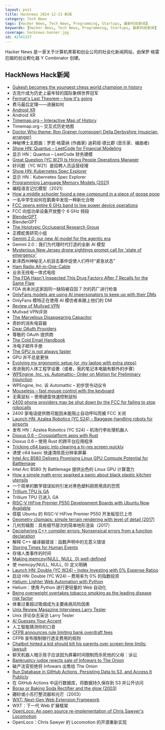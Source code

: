 ```yaml
---
layout: post
title: Hacknews 2024-12-13 新闻
category: Tech News
tags: [Hacker News, Tech News, Programming, Startups, 最新科技新闻]
keywords: [Hacker News, Tech News, Programming, Startups, 最新科技新闻]
coverage: hacknews-banner.jpg
id: 42341337
---
```


Hacker News 是一家关于计算机黑客和创业公司的社会化新闻网站，由保罗·格雷厄姆的创业孵化器 Y Combinator 创建。

## HackNews Hack新闻

- [Gukesh becomes the youngest chess world champion in history](https://lichess.org/@/Lichess/blog/wcc-2024-round-14-gukesh-becomes-the-youngest-world-champion-in-history/cDggdNZw)
- 古克什成为历史上最年轻的国际象棋世界冠军
- [Fermat's Last Theorem – how it's going](https://xenaproject.wordpress.com/2024/12/11/fermats-last-theorem-how-its-going/)
- 费马最后定理——进展如何
- [Android XR](https://blog.google/products/android/android-xr/)
- Android XR
- [Timemap.org – Interactive Map of History](https://www.oldmapsonline.org/en/history/regions)
- Timemap.org – 交互式历史地图
- [Doctor Who theme: Ron Grainer (composer) Delia Derbyshire (musician, arranger)](https://www.nfsa.gov.au/collection/curated/asset/102424-doctor-who-theme-ron-grainer-composer-and-delia-derbyshire-musician)
- 神秘博士主题曲：罗恩·格雷纳 (作曲家) 迪莉娅·德比郡 (音乐家、编曲者)
- [Show HN: Quantus – LeetCode for Financial Modeling](https://quantus.finance/)
- 显示 HN：Quantus – LeetCode 财务建模
- [Great Question (YC W21) Is Hiring People Operations Manager](https://www.ycombinator.com/companies/great-question/jobs/QnZ7Jyj-great-question-w21-is-hiring-people-operations-manager-to-democratize-ux-research-at-scale)
- 好问题（YC W21）是招聘人员运营经理
- [Show HN: Kubernetes Spec Explorer](https://kubespec.dev/)
- 显示 HN：Kubernetes Spec Explorer
- [Programming Language Memory Models (2021)](https://research.swtch.com/plmm)
- 编程语言记忆模型（2021）
- [How a middle schooler found a new compound in a piece of goose poop](https://phys.org/news/2024-12-middle-schooler-compound-piece-goose.html)
- 一名中学生如何在鹅粪中发现一种新化合物
- [FCC opens entire 6 GHz band to low power device operations](https://docs.fcc.gov/public/attachments/DOC-408129A1.txt)
- FCC 向低功率设备开放整个 6 GHz 频段
- [BlenderGPT](https://www.blendergpt.org/)
- BlenderGPT
- [The Holotypic Occlupanid Research Group](https://www.horg.com/)
- 正模蛇类研究小组
- [Gemini 2.0: our new AI model for the agentic era](https://blog.google/technology/google-deepmind/google-gemini-ai-update-december-2024/)
- Gemini 2.0：我们为代理时代打造的全新 AI 模型
- [Mysterious New Jersey drone sightings prompt call for 'state of emergency'](https://www.theguardian.com/us-news/2024/dec/11/new-jersey-drone-sightings-state-of-emergency)
- 新泽西州神秘无人机目击事件促使人们呼吁“紧急状态”
- [Ham Radio All-in-One-Cable](https://github.com/skuep/AIOC)
- 业余无线电一体式电缆
- [The FDA Hasn't Inspected This Drug Factory After 7 Recalls for the Same Flaw](https://www.propublica.org/article/glenmark-pharmaceuticals-recalls-fda-oversight)
- FDA 尚未对这家因同一缺陷被召回 7 次的药厂进行检查
- [OnlyFans models are using AI impersonators to keep up with their DMs](https://www.wired.com/story/onlyfans-models-are-using-ai-impersonators-to-keep-up-with-their-dms/)
- OnlyFans 模特正在使用 AI 模仿者来跟上他们的 DM
- [Review of Mullvad VPN](https://x41-dsec.de/news/2024/12/11/mullvad/)
- Mullvad VPN评测
- [The Marvelous Disappearing Capacitor](https://lcamtuf.substack.com/p/the-marvelous-disappearing-capacitor)
- 奇妙的消失电容器
- [Dear OAuth Providers](https://pilcrowonpaper.com/blog/dear-oauth-providers/)
- 尊敬的 OAuth 提供商
- [The Cold Email Handbook](https://www.za-zu.com/blog/playbook)
- 冷电子邮件手册
- [The GPU is not always faster](https://cowfreedom.de/#dot_product/introduction/)
- GPU 并不总是更快
- [Evolving my ergonomic setup (or, my laptop with extra steps)](https://www.ntietz.com/blog/evolving-ergo-setup/)
- 改进我的人体工程学设置（或者，我的笔记本电脑有额外的步骤）
- [WPEngine, Inc. vs. Automattic– Order on Motion for Preliminary Injunction](https://www.courtlistener.com/docket/69221176/64/wpengine-inc-v-automattic-inc/)
- WPEngine, Inc. 诉 Automattic – 初步禁令动议令
- [Mouseless – fast mouse control with the keyboard](https://mouseless.click/)
- 无需鼠标 – 使用键盘快速控制鼠标
- [2400 phone providers may be shut down by the FCC for failing to stop robocalls](https://docs.fcc.gov/public/attachments/DOC-408083A1.txt)
- 2400 家电话提供商可能因未能阻止自动呼叫而被 FCC 关闭
- [Launch HN: Azalea Robotics (YC S24) – Baggage-handling robots for airports]()
- 发布 HN：Azalea Robotics (YC S24) – 机场行李处理机器人
- [Dioxus 0.6 – Crossplatform apps with Rust](https://dioxuslabs.com/blog/release-060/)
- Dioxus 0.6 – 使用 Rust 的跨平台应用程序
- [Tricking c64 basic into clearing a hi-res screen quickly](https://retro64.altervista.org/blog/hi-res-bitmap-graphics-with-commodore-64-basic-2-0-fast-screen-clearing-routine/)
- 诱使 c64 basic 快速清除高分辨率屏幕
- [Intel Arc B580 Delivers Promising Linux GPU Compute Potential for Battlemage](https://www.phoronix.com/review/intel-arc-b580-gpu-compute)
- Intel Arc B580 为 Battlemage 提供出色的 Linux GPU 计算潜力
- [How a simple math error sparked a panic about black plastic kitchen utensils](https://nationalpost.com/news/canada/black-plastic)
- 一个简单的数学错误如何引发对黑色塑料厨房用具的恐慌
- [Trillium TPU Is GA](https://cloud.google.com/blog/products/compute/trillium-tpu-is-ga)
- Trillium TPU 已进入 GA
- [RISC-V HiFive Premier P550 Development Boards with Ubuntu Now Available](https://www.sifive.com/blog/hifive-premier-p550-development-boards-with-ubuntu)
- 搭载 Ubuntu 的 RISC-V HiFive Premier P550 开发板现已上市
- [Geometry clipmaps: simple terrain rendering with level of detail (2017)](https://mikejsavage.co.uk/geometry-clipmaps/)
- 几何剪辑图：具有细节层次的简单地形渲染（2017）
- [Deciphering C++ compiler errors: Nonsensical errors from a function declaration](https://devblogs.microsoft.com/oldnewthing/20241206-00/?p=110614)
- 解释 C++ 编译器错误：函数声明中的无意义错误
- [Storing Times for Human Events](https://simonwillison.net/2024/Nov/27/storing-times-for-human-events/)
- 存储人类事件的时间
- [Making memcpy(NULL, NULL, 0) well-defined](https://developers.redhat.com/articles/2024/12/11/making-memcpynull-null-0-well-defined)
- 使 memcpy(NULL, NULL, 0) 定义明确
- [Launch HN: Double (YC W24) – Index Investing with 0% Expense Ratios]()
- 启动 HN: Double (YC W24) – 费用率为 0% 的指数投资
- [Helium: Lighter Web Automation with Python](https://github.com/mherrmann/helium)
- Helium：使用 Python 进行更轻量的 Web 自动化
- [Being overweight overtakes tobacco smoking as the leading disease risk factor](https://www.scimex.org/newsfeed/being-overweight-overtakes-tobacco-smoking-as-the-leading-disease-risk-factor-in-2024)
- 体重过重超过吸烟成为主要疾病风险因素
- [Unix Review Magazine Interviews Larry Tesler](https://computeradsfromthepast.substack.com/p/unix-review-magazine-interviews-larry)
- Unix 评论杂志采访 Larry Tesler
- [AI Guesses Your Accent](https://start.boldvoice.com/accent-guesser)
- 人工智能猜测你的口音
- [CFPB announces rule limiting bank overdraft fees](https://www.cnbc.com/2024/12/12/cfpb-bank-overdraft-fees-rule.html)
- CFPB 宣布限制银行透支费用的规则
- [Chatbot hinted a kid should kill his parents over screen time limits: lawsuit](https://www.npr.org/2024/12/10/nx-s1-5222574/kids-character-ai-lawsuit)
- 聊天机器人暗示孩子应该因为屏幕时间限制而杀死他的父母：诉讼
- [Bankruptcy judge rejects sale of Infowars to The Onion](https://www.nytimes.com/2024/12/10/business/media/the-onion-infowars-alex-jones.html)
- 破产法官拒绝将 Infowars 出售给 The Onion
- [Run Database in GitHub Actions, Persisting Data to S3, and Access It Publicly](https://wesql.io/blog/use-github-actions-as-database)
- 在 GitHub Actions 中运行数据库，将数据持久保存到 S3 并公开访问
- [Borax or Baking Soda Rectifier and the glow (2003)](http://www.sparkbangbuzz.com/els/borax-el.htm)
- 硼砂或小苏打整流器和光芒（2003）
- [WXT: Next-Gen Web Extension Framework](https://wxt.dev/)
- WXT：下一代 Web 扩展框架
- [OpenLoco: An open source re-implementation of Chris Sawyer's Locomotion](https://github.com/OpenLoco/OpenLoco)
- OpenLoco：Chris Sawyer 的 Locomotion 的开源重新实现

